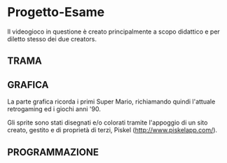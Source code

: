 # Progetto-Esame
Il videogioco in questione è creato principalmente a scopo didattico e per diletto stesso dei due creators.

<b><h2>TRAMA</h2></b>

<b><h2>GRAFICA</h2></b>

La parte grafica ricorda i primi Super Mario, richiamando quindi l'attuale retrogaming ed i giochi anni '90.

Gli sprite sono stati disegnati e/o colorati tramite l'appoggio di un sito creato, gestito e di proprietà di terzi, Piskel (http://www.piskelapp.com/).


<b><h2>PROGRAMMAZIONE</h2></b>



